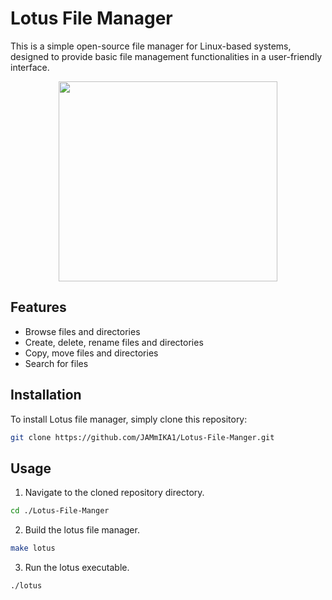 # Lotus File Manager

This is a simple open-source file manager for Linux-based systems, designed to provide basic file management functionalities in a user-friendly interface.
<br>
<p align="center">
  <img width="350" height="320" src="https://github.com/JAMmIKA1/Lotus-File-Manager/assets/123016257/28cbf2d3-a376-4baa-86d8-adcc27501014">
</p>


## Features

- Browse files and directories
- Create, delete, rename files and directories
- Copy, move files and directories
- Search for files

## Installation

To install Lotus file manager, simply clone this repository:

```bash
git clone https://github.com/JAMmIKA1/Lotus-File-Manger.git
```

## Usage

1. Navigate to the cloned repository directory.
```bash
cd ./Lotus-File-Manger
```

2. Build the lotus file manager.

```bash
make lotus
```

3. Run the lotus executable.

```bash
./lotus
```
